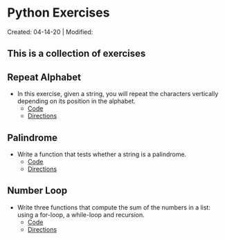 
# Python Exercises

Created: 04-14-20 | Modified:

This is a collection of exercises
---

## Repeat Alphabet
- In this exercise, given a string, you will repeat the characters vertically depending on its position in the alphabet.
    - [Code](https://github.com/TrinityTerry/py-exercises/blob/master/repeat-alphabet/py-files/letter_repetition.py#L1)
    - [Directions](https://github.com/TrinityTerry/py-exercises/blob/master/repeat-alphabet/directions/directions.md)

## Palindrome
- Write a function that tests whether a string is a palindrome.
    - [Code](https://github.com/TrinityTerry/py-exercises/blob/master/palindrome/py-files/palindrome.py#L1)
    - [Directions](https://github.com/TrinityTerry/py-exercises/blob/master/palindrome/directions/directions.md)

## Number Loop
- Write three functions that compute the sum of the numbers in a list: using a for-loop, a while-loop and recursion.
    - [Code](https://github.com/TrinityTerry/py-exercises/blob/master/number-loop/py-files/number_loop.py#L1)
    - [Directions](https://github.com/TrinityTerry/py-exercises/blob/master/number-loop/directions/directions.md)

<!-- ## English to Morse Code
- Write a program that automatically converts English text to Morse code and vice versa.
    - [Code](https://github.com/TrinityTerry/py-exercises/blob/master/english-morse/py-files/english_morse.py#L1)
    - [Directions](https://github.com/TrinityTerry/py-exercises/blob/master/english-morse/directions/directions.md) -->

